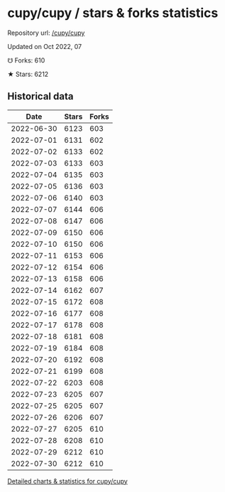# cupy/cupy / stars & forks statistics

Repository url: [/cupy/cupy](https://github.com/cupy/cupy)

Updated on Oct 2022, 07

☋ Forks: 610

★ Stars: 6212

## Historical data
| Date | Stars | Forks |
|------|-------|-------|
| 2022-06-30 | 6123 | 603 | 
| 2022-07-01 | 6131 | 602 | 
| 2022-07-02 | 6133 | 602 | 
| 2022-07-03 | 6133 | 603 | 
| 2022-07-04 | 6135 | 603 | 
| 2022-07-05 | 6136 | 603 | 
| 2022-07-06 | 6140 | 603 | 
| 2022-07-07 | 6144 | 606 | 
| 2022-07-08 | 6147 | 606 | 
| 2022-07-09 | 6150 | 606 | 
| 2022-07-10 | 6150 | 606 | 
| 2022-07-11 | 6153 | 606 | 
| 2022-07-12 | 6154 | 606 | 
| 2022-07-13 | 6158 | 606 | 
| 2022-07-14 | 6162 | 607 | 
| 2022-07-15 | 6172 | 608 | 
| 2022-07-16 | 6177 | 608 | 
| 2022-07-17 | 6178 | 608 | 
| 2022-07-18 | 6181 | 608 | 
| 2022-07-19 | 6184 | 608 | 
| 2022-07-20 | 6192 | 608 | 
| 2022-07-21 | 6199 | 608 | 
| 2022-07-22 | 6203 | 608 | 
| 2022-07-23 | 6205 | 607 | 
| 2022-07-25 | 6205 | 607 | 
| 2022-07-26 | 6206 | 607 | 
| 2022-07-27 | 6205 | 610 | 
| 2022-07-28 | 6208 | 610 | 
| 2022-07-29 | 6212 | 610 | 
| 2022-07-30 | 6212 | 610 | 


[Detailed charts & statistics for cupy/cupy](https://reviewgithub.com/rep/cupy/cupy)
